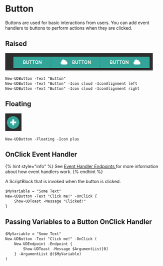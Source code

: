 # Button

Buttons are used for basic interactions from users. You can add event handlers to buttons to perform actions when they are clicked.

## Raised

![](../.gitbook/assets/raised-button.png)

```text
New-UDButton -Text "Button" 
New-UDButton -Text "Button" -Icon cloud -IconAlignment left
New-UDButton -Text "Button" -Icon cloud -IconAlignment right
```

## Floating

![](../.gitbook/assets/floating-button.png)

```text
New-UDButton -Floating -Icon plus
```

## OnClick Event Handler

{% hint style="info" %}
See [Event Handler Endpoints ](https://docs.universaldashboard.io/endpoints/event-handler-endpoints)for more information about how event handlers work.
{% endhint %}

A ScriptBlock that is invoked when the button is clicked.

```text
$MyVariable = "Some Text"
New-UDButton -Text "Click me!" -OnClick {
    Show-UDToast -Message "Clicked!"
}
```

## Passing Variables to a Button OnClick Handler

```text
$MyVariable = "Some Text"
New-UDButton -Text "Click me!" -OnClick (
    New-UDEndpoint -Endpoint {
        Show-UDToast -Message $ArgumentList[0]
    } -ArgumentList @($MyVariable)
)
```

